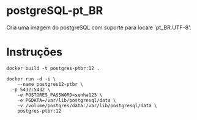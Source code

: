 # postgreSQL-pt_BR
Cria uma imagem do postgreSQL com suporte para locale 'pt_BR.UTF-8'.


# Instruções

    docker build -t postgres-ptbr:12 .

    docker run -d -i \
    	--name postgres12-ptbr \
      -p 5432:5432 \
    	-e POSTGRES_PASSWORD=senha123 \
    	-e PGDATA=/var/lib/postgresql/data \
    	-v /volume/postgres/data:/var/lib/postgresql/data \
    	postgres-ptbr:12
